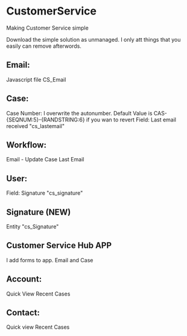# CustomerService
Making Customer Service simple


Download the simple solution as unmanaged. I only att things that you easily can remove afterwords. 

## Email:
Javascript file CS_Email

## Case:
Case Number: I overwrite the autonumber. Default Value is CAS-{SEQNUM:5}-{RANDSTRING:6} if you wan to revert
Field: Last email received "cs_lastemail"

## Workflow:
Email - Update Case Last Email

## User:
Field: Signature "cs_signature"

## Signature (NEW)
Entity "cs_Signature"

## Customer Service Hub APP
I add forms to app. Email and Case

## Account:
Quick View Recent Cases

## Contact: 
Quick view Recent Cases

